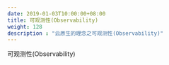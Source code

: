 ```yaml
---
date: 2019-01-03T10:00:00+08:00
title: 可观测性(Observability)
weight: 128
description : "云原生的理念之可观测性(Observability)"
---
```




可观测性(Observability)









